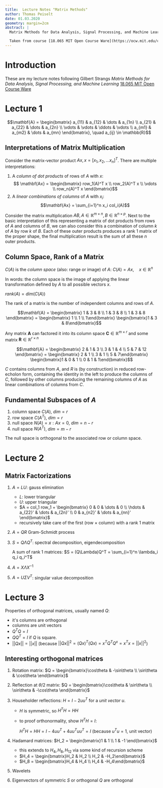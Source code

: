 ```yaml
---
title:  Lecture Notes "Matrix Methods"
author: Thomas Peiselt
date: 01.03.2020
geometry: margin=2cm
abstract: |
  Matrix Methods for Data Analysis, Signal Processing, and Machine Learning (Gilbert Strang)

  Taken from course [18.065 MIT Open Course Ware](https://ocw.mit.edu/courses/mathematics/18-065-matrix-methods-in-data-analysis-signal-processing-and-machine-learning-spring-2018/index.htm)
---
```


# Introduction

These are my lecture notes following Gilbert Strangs _Matrix Methods for Data
Analysis, Signal Processing, and Machine Learning_ [18.065 MIT Open Course Ware](
https://ocw.mit.edu/courses/mathematics/18-065-matrix-methods-in-data-analysis-signal-processing-and-machine-learning-spring-2018/index.htm)

# Lecture 1

$$\mathbf{A} = \begin{bmatrix} a_{11} & a_{12} & \dots  & a_{1n} \\
		                 a_{21} & a_{22} & \dots  & a_{2n} \\
						 \vdots & \vdots & \ddots  & \vdots \\
		                 a_{m1} & a_{m2} & \dots  & a_{mn}
\end{bmatrix}, \quad a_{ij} \in \mathbb{R}$$

## Interpretations of Matrix Multiplication

Consider the matrix-vector product $Ax, x = [x_1, x_2, \dots x_n]^T$. There are multiple interpretations:

1. A _column of dot products_ of rows of $A$ with $x$:
$$ \mathbf{Ax} = \begin{bmatrix}
  row_1(A)^T x \\
  row_2(A)^T x \\
  \vdots \\
  row_n(A)^T x
\end{bmatrix}$$
2. A _linear combinations of columns_ of $A$ with $x_i$:
$$\mathbf{Ax} = \sum_{i=1}^n x_i col_i(A)$$

Consider the matrix multiplication $AB, A \in \mathbb{R}^{m \times n}, B \in \mathbb{R}^{n \times p}$.
Next to the basic interpretation of this
representing a matrix of dot products from rows of $A$ and columns of $B$, we
can also consider this a combination of column $k$ of $A$ by row $k$ of $B$.
Each of these outer products produces a rank 1 matrix of the proper shape, the
final multiplication result is the sum of all these $n$ outer products.


## Column Space, Rank of a Matrix

$C(A)$ is the _column space_ (also: range or image) of $A$: $C(A) = Ax, \quad x \in \mathbb{R}^n$
   
In words: the column space is the image of applying the linear transformation
defined by $A$ to all possible vectors $x$.

$rank(A) = dim(C(A))$

The rank of a matrix is the number of independent columns and rows of $A$.

$$\mathbf{A}
= \begin{bmatrix}
	1 & 3 & 8 \\
	1 & 3 & 8 \\
	1 & 3 & 8 
\end{bmatrix}
=  \begin{bmatrix} 1 \\ 1 \\ 1\end{bmatrix} \begin{bmatrix}1 & 3 & 8\end{bmatrix}$$ 

Any matrix $\mathbf{A}$ can factored it into its column space $\mathbf{C}
\in \mathbb{R}^{m \times r}$ and some matrix $\mathbf{R} \in \mathbb{R}^{r
\times n}$ 

$$\mathbf{A}
= \begin{bmatrix}
	2 & 1 & 3 \\
	3 & 1 & 4 \\
	5 & 7 & 12 
\end{bmatrix}
=  \begin{bmatrix} 2 & 1 \\ 3 & 1 \\ 5 & 7\end{bmatrix}
	\begin{bmatrix}1 & 0 & 1 \\ 0 & 1 & 1\end{bmatrix}$$ 

$C$ contains columns from $A$, and $R$ is (by construction) in reduced
row-echolon form, containing the identity in the left to produce the columns of
$C$, followed by other columns producing the remaining columns of $A$ as linear
combinations of columns from $C$.

## Fundamental Subspaces of $A$

1. column space $C(A)$, $dim = r$
2. row space $C(A^T)$, $dim = r$
3. null space $N(A) = x: Ax = 0$, $dim = n - r$
4. null space $N(A^T)$, $dim = m - r$

The null space is orthogonal to the associated row or column space.

# Lecture 2

## Matrix Factorizations

1. $A = LU$: gauss elimination
   - $L$: lower triangular
   - $U$: upper triangular
   - $A = col_1 row_1 + \begin{bmatrix} 0 & 0 & \dots & 0 
   \\ \hdots & a_{22}' & \dots & a_{2n}' 
   \\ 0  & a_{n2}' & \dots & a_{nn}' \end{bmatrix}$
   - recursively take care of the first (row $\times$ column) with a rank 1 matrix
2. $A = QR$ Gram-Schmidt process
3. $S = Q\Lambda Q^T$: spectral decomposition, eigendecomposition

   A sum of rank $1$ matrices: $S = (Q\Lambda)Q^T = \sum_{i=1}^n \lambda_i q_i q_i^T$
4. $A = X\Lambda X^{-1}$ 
5. $A = U\Sigma V^T$: singular value decomposition

# Lecture 3

Properties of orthogonal matrices, usually named $Q$:

- it's columns are orthogonal
- columns are unit vectors
- $Q^TQ = I$
- $QQ^T = I$ if $Q$ is square.
- $||Qx|| = ||x||$ (because $||Qx||^2 = (Qx)^T(Qx) = x^TQ^TQ^x = x^Tx = ||x||^2$)

## Interesting orthogonal matrices

1. Rotation matrix: $Q = \begin{bmatrix}\cos\theta & -\sin\theta \\ \sin\theta & \cos\theta \end{bmatrix}$

1. Reflection at $\theta/2$ matrix: $Q = \begin{bmatrix}\cos\theta & \sin\theta \\ \sin\theta & -\cos\theta \end{bmatrix}$ 

1. Householder reflections: $H = I - 2uu^T$ for a _unit vector_ $u$.
   - $H$ is symmetric, so $H^TH = HH$
   - to proof orthonormality, show $H^TH = I$:

     $H^TH = HH = I - 4uu^T + 4uu^Tuu^T = I$ (because $u^Tu = 1$, unit vector)
1. Hadamard matrices: $H_2 = \begin{bmatrix}1 & 1 \\ 1 & -1 \end{bmatrix}$
   - this extends to $H_4, H_8, H_{12}$ via some kind of recursion scheme
   - $H_4 = \begin{bmatrix}H_2 & H_2 \\ H_2 & -H_2\end{bmatrix}$
   - $H_8 = \begin{bmatrix}H_4 & H_4 \\ H_4 & -H_4\end{bmatrix}$
1. Wavelets
1. Eigenvectors of symmetric $S$ or orthogonal $Q$ are orthogonal
